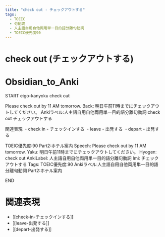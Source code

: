 ```yaml
---
title: "check out - チェックアウトする"
tags:
  - TOEIC
  - 句動詞
  - 人主語自用自他両用単一目的語分離句動詞
  - TOEIC優先度90
---
```


# check out (チェックアウトする)

# Obsidian_to_Anki
START
eigo-kanyoku
check out

Please check out by 11 AM tomorrow.
Back: 
明日午前11時までにチェックアウトしてください。
Ankiラベル:人主語自用自他両用単一目的語分離句動詞
check out
チェックアウトする

関連表現
・check in - チェックインする
・leave - 出発する
・depart - 出発する

TOEIC優先度:90
Part2:ホテル案内
Speech: Please check out by 11 AM tomorrow.
Yaku: 明日午前11時までにチェックアウトしてください。
Hyogen: check out
AnkiLabel: 人主語自用自他両用単一目的語分離句動詞
Imi: チェックアウトする
Tags: TOEIC優先度:90 Ankiラベル:人主語自用自他両用単一目的語分離句動詞 Part2:ホテル案内
<!--ID: 1753362402230-->
END

# 関連表現
- [[check-in-チェックインする]]
- [[leave-出発する]]
- [[depart-出発する]] 